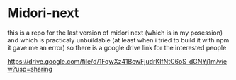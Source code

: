# Midori-next
this is a repo for the last version of midori next (which is in my posession) 
and which is practicaly unbuildable (at least when i tried to build it with npm 
it gave me an error) 
so there is a google drive link for the interested people


https://drive.google.com/file/d/1FqwXz41BcwFjudrKlfNtC6oS_dGNYj1m/view?usp=sharing

